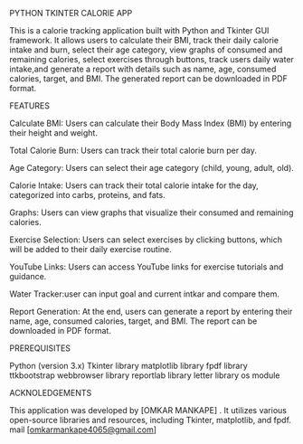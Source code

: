 PYTHON TKINTER CALORIE APP

This is a calorie tracking application built with Python and Tkinter GUI framework. It allows users to calculate their BMI, track their daily calorie intake and burn, select their age category, view graphs of consumed and remaining calories, select exercises through buttons, track users daily water intake,and generate a report with details such as name, age, consumed calories, target, and BMI. The generated report can be downloaded in PDF format.

FEATURES

Calculate BMI: Users can calculate their Body Mass Index (BMI) by entering their height and weight.

Total Calorie Burn: Users can track their total calorie burn per day.

Age Category: Users can select their age category (child, young, adult, old).

Calorie Intake: Users can track their total calorie intake for the day, categorized into carbs, proteins, and fats.

Graphs: Users can view graphs that visualize their consumed and remaining calories.

Exercise Selection: Users can select exercises by clicking buttons, which will be added to their daily exercise routine.

YouTube Links: Users can access YouTube links for exercise tutorials and guidance.

Water Tracker:user can input goal and current intkar and compare them.

Report Generation: At the end, users can generate a report by entering their name, age, consumed calories, target, and BMI. The report can be downloaded in PDF format.

PREREQUISITES

Python (version 3.x)
Tkinter library
matplotlib library
fpdf library
ttkbootstrap
webbrowser library
reportlab library
letter library
os module

ACKNOLEDGEMENTS

This application was developed by [OMKAR MANKAPE] . It utilizes various open-source libraries and resources, including Tkinter, matplotlib, and fpdf. mail [omkarmankape4065@gmail.com]

